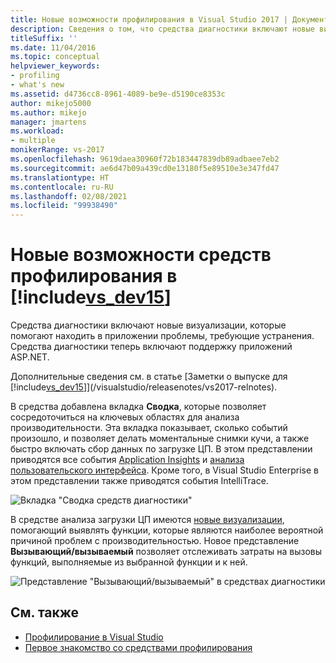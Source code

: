 ```yaml
---
title: Новые возможности профилирования в Visual Studio 2017 | Документация Майкрософт
description: Сведения о том, что средства диагностики включают новые визуализации, которые помогают находить в приложении проблемы, требующие устранения.
titleSuffix: ''
ms.date: 11/04/2016
ms.topic: conceptual
helpviewer_keywords:
- profiling
- what's new
ms.assetid: d4736cc8-8961-4089-be9e-d5190ce8353c
author: mikejo5000
ms.author: mikejo
manager: jmartens
ms.workload:
- multiple
monikerRange: vs-2017
ms.openlocfilehash: 9619daea30960f72b183447839db89adbaee7eb2
ms.sourcegitcommit: ae6d47b09a439cd0e13180f5e89510e3e347fd47
ms.translationtype: HT
ms.contentlocale: ru-RU
ms.lasthandoff: 02/08/2021
ms.locfileid: "99938490"
---
```

# <a name="whats-new-in-profiling-tools-in-includevs_dev15"></a>Новые возможности средств профилирования в [!include[vs_dev15](../misc/includes/vs_dev15_md.md)]

Средства диагностики включают новые визуализации, которые помогают находить в приложении проблемы, требующие устранения. Средства диагностики теперь включают поддержку приложений ASP.NET.

Дополнительные сведения см. в статье [Заметки о выпуске для [!include[vs_dev15](../misc/includes/vs_dev15_md.md)]](/visualstudio/releasenotes/vs2017-relnotes).

В средства добавлена вкладка **Сводка**, которые позволяет сосредоточиться на ключевых областях для анализа производительности. Эта вкладка показывает, сколько событий произошло, и позволяет делать моментальные снимки кучи, а также быстро включать сбор данных по загрузке ЦП. В этом представлении приводятся все события [Application Insights](/azure/azure-monitor/app/visual-studio) и [анализа пользовательского интерфейса](/visualstudio/releasenotes/vs2017-relnotes). Кроме того, в Visual Studio Enterprise в этом представлении также приводятся события IntelliTrace.

![Вкладка "Сводка средств диагностики"](../profiling/media/diag-tools-summary-tab-2.png "DiagToolsSummaryTab")

В средстве анализа загрузки ЦП имеются [новые визуализации](../profiling/Beginners-Guide-to-Performance-Profiling.md), помогающий выявлять функции, которые являются наиболее вероятной причиной проблем с производительностью. Новое представление **Вызывающий/вызываемый** позволяет отслеживать затраты на вызовы функций, выполняемые из выбранной функции и к ней.

![Представление "Вызывающий/вызываемый" в средствах диагностики](../profiling/media/diag-tools-caller-callee-2.png "DiagToolsCallerCallee")

## <a name="see-also"></a>См. также

- [Профилирование в Visual Studio](../profiling/index.yml)
- [Первое знакомство со средствами профилирования](../profiling/profiling-feature-tour.md)